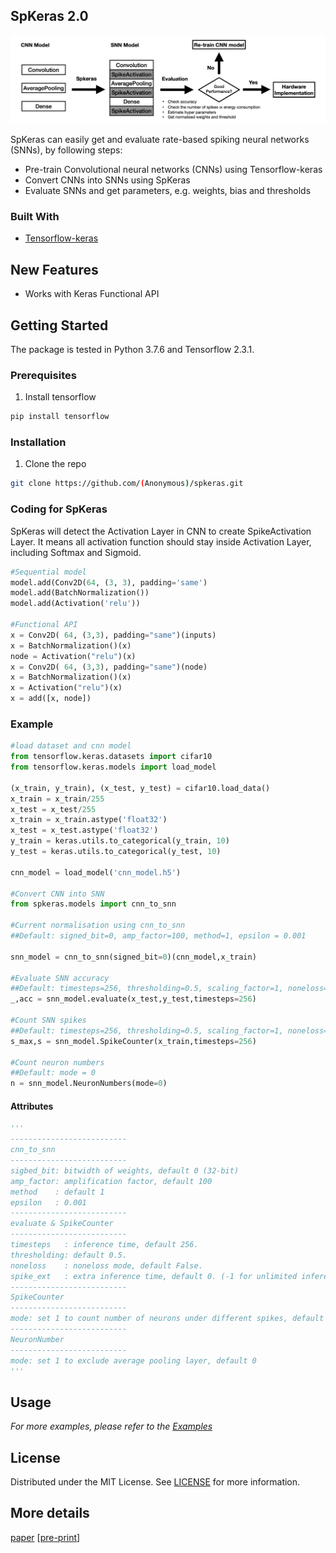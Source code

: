 <!-- PROJECT LOGO -->


<!-- TABLE OF CONTENTS -->




<!-- ABOUT THE PROJECT -->
## SpKeras 2.0
<img src="./doc/Spkeras_Framework.png">

SpKeras can easily get and evaluate rate-based spiking neural networks (SNNs), by following steps:
* Pre-train Convolutional neural networks (CNNs) using Tensorflow-keras
* Convert CNNs into SNNs using SpKeras
* Evaluate SNNs and get parameters, e.g. weights, bias and thresholds

### Built With
* [Tensorflow-keras](https://www.tensorflow.org/guide/keras/sequential_model)

## New Features
* Works with Keras Functional API

<!-- GETTING STARTED -->
## Getting Started
The package is tested in Python 3.7.6 and Tensorflow 2.3.1.

### Prerequisites

1. Install tensorflow
```sh
pip install tensorflow
```

### Installation

1. Clone the repo
```sh
git clone https://github.com/(Anonymous)/spkeras.git
```
### Coding for SpKeras 
SpKeras will detect the Activation Layer in CNN to create SpikeActivation Layer. It means all activation function should stay inside Activation Layer, including Softmax and Sigmoid. 

```python
#Sequential model
model.add(Conv2D(64, (3, 3), padding='same')
model.add(BatchNormalization())
model.add(Activation('relu'))

#Functional API
x = Conv2D( 64, (3,3), padding="same")(inputs)
x = BatchNormalization()(x)
node = Activation("relu")(x)
x = Conv2D( 64, (3,3), padding="same")(node)
x = BatchNormalization()(x)
x = Activation("relu")(x)
x = add([x, node])
```

### Example
```python
#load dataset and cnn model
from tensorflow.keras.datasets import cifar10
from tensorflow.keras.models import load_model

(x_train, y_train), (x_test, y_test) = cifar10.load_data()
x_train = x_train/255
x_test = x_test/255
x_train = x_train.astype('float32')
x_test = x_test.astype('float32')
y_train = keras.utils.to_categorical(y_train, 10)
y_test = keras.utils.to_categorical(y_test, 10)

cnn_model = load_model('cnn_model.h5')

#Convert CNN into SNN
from spkeras.models import cnn_to_snn

#Current normalisation using cnn_to_snn
##Default: signed_bit=0, amp_factor=100, method=1, epsilon = 0.001

snn_model = cnn_to_snn(signed_bit=0)(cnn_model,x_train)

#Evaluate SNN accuracy
##Default: timesteps=256, thresholding=0.5, scaling_factor=1, noneloss=False, spike_ext=0 
_,acc = snn_model.evaluate(x_test,y_test,timesteps=256)

#Count SNN spikes
##Default: timesteps=256, thresholding=0.5, scaling_factor=1, noneloss=False, spike_ext=0, mode=0
s_max,s = snn_model.SpikeCounter(x_train,timesteps=256)

#Count neuron numbers
##Default: mode = 0
n = snn_model.NeuronNumbers(mode=0)
```

#### Attributes
```python
'''
--------------------------
cnn_to_snn
--------------------------
sigbed_bit: bitwidth of weights, default 0 (32-bit) 
amp_factor: amplification factor, default 100
method    : default 1
epsilon   : 0.001
--------------------------
evaluate & SpikeCounter
--------------------------
timesteps   : inference time, default 256.
thresholding: default 0.5.
noneloss    : noneloss mode, default False.
spike_ext   : extra inference time, default 0. (-1 for unlimited inference time) 
--------------------------
SpikeCounter
--------------------------
mode: set 1 to count number of neurons under different spikes, default 0
--------------------------
NeuronNumber
--------------------------
mode: set 1 to exclude average pooling layer, default 0
'''
```
<!-- USAGE EXAMPLES -->
## Usage

_For more examples, please refer to the [Examples](./examples/)_

<!-- LICENSE -->
## License

Distributed under the MIT License. See [LICENSE](./LICENSE) for more information.


<!-- PUBLICATION -->
## More details
<a href="https://www.frontiersin.org/articles/10.3389/fnins.2022.759900/abstract">paper</a> [<a href="https://arxiv.org/abs/2103.00944">pre-print</a>]


